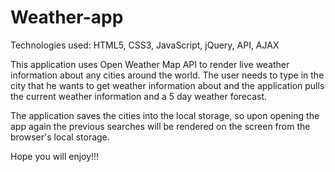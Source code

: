 # Weather-app

Technologies used: HTML5, CSS3, JavaScript, jQuery, API, AJAX

This application uses Open Weather Map API to render live weather information about any cities around the world. The user needs to type in the city that he wants to get weather information about and the application pulls the current weather information and a 5 day weather forecast.

The application saves the cities into the local storage, so upon opening the app again the previous searches will be rendered on the screen from the browser's local storage.

Hope you will enjoy!!!
